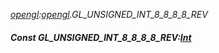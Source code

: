 _[opengl](../../modules/opengl/opengl-module.md):[opengl](../../modules/opengl/opengl-module.md).GL\_UNSIGNED\_INT\_8\_8\_8\_8\_REV_
##### Const GL\_UNSIGNED\_INT\_8\_8\_8\_8\_REV:[Int](../../modules/wonkey/wonkey-types-int.md)
